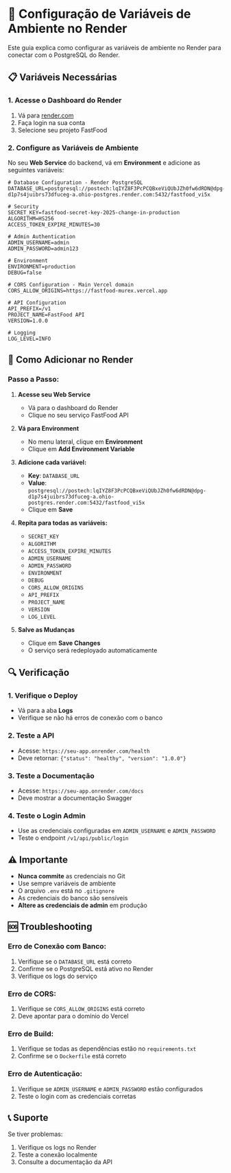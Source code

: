 # 🚀 Configuração de Variáveis de Ambiente no Render

Este guia explica como configurar as variáveis de ambiente no Render para conectar com o PostgreSQL do Render.

## 📋 Variáveis Necessárias

### **1. Acesse o Dashboard do Render**
1. Vá para [render.com](https://render.com)
2. Faça login na sua conta
3. Selecione seu projeto FastFood

### **2. Configure as Variáveis de Ambiente**

No seu **Web Service** do backend, vá em **Environment** e adicione as seguintes variáveis:

```env
# Database Configuration - Render PostgreSQL
DATABASE_URL=postgresql://postech:lqIYZ8F3PcPCQBxeViQUbJZh0fw6dRDN@dpg-d1p7s4juibrs73dfuceg-a.ohio-postgres.render.com:5432/fastfood_vi5x

# Security
SECRET_KEY=fastfood-secret-key-2025-change-in-production
ALGORITHM=HS256
ACCESS_TOKEN_EXPIRE_MINUTES=30

# Admin Authentication
ADMIN_USERNAME=admin
ADMIN_PASSWORD=admin123

# Environment
ENVIRONMENT=production
DEBUG=false

# CORS Configuration - Main Vercel domain
CORS_ALLOW_ORIGINS=https://fastfood-murex.vercel.app

# API Configuration
API_PREFIX=/v1
PROJECT_NAME=FastFood API
VERSION=1.0.0

# Logging
LOG_LEVEL=INFO
```

## 🔧 Como Adicionar no Render

### **Passo a Passo:**

1. **Acesse seu Web Service**
   - Vá para o dashboard do Render
   - Clique no seu serviço FastFood API

2. **Vá para Environment**
   - No menu lateral, clique em **Environment**
   - Clique em **Add Environment Variable**

3. **Adicione cada variável:**
   - **Key**: `DATABASE_URL`
   - **Value**: `postgresql://postech:lqIYZ8F3PcPCQBxeViQUbJZh0fw6dRDN@dpg-d1p7s4juibrs73dfuceg-a.ohio-postgres.render.com:5432/fastfood_vi5x`
   - Clique em **Save**

4. **Repita para todas as variáveis:**
   - `SECRET_KEY`
   - `ALGORITHM`
   - `ACCESS_TOKEN_EXPIRE_MINUTES`
   - `ADMIN_USERNAME`
   - `ADMIN_PASSWORD`
   - `ENVIRONMENT`
   - `DEBUG`
   - `CORS_ALLOW_ORIGINS`
   - `API_PREFIX`
   - `PROJECT_NAME`
   - `VERSION`
   - `LOG_LEVEL`

5. **Salve as Mudanças**
   - Clique em **Save Changes**
   - O serviço será redeployado automaticamente

## 🔍 Verificação

### **1. Verifique o Deploy**
- Vá para a aba **Logs**
- Verifique se não há erros de conexão com o banco

### **2. Teste a API**
- Acesse: `https://seu-app.onrender.com/health`
- Deve retornar: `{"status": "healthy", "version": "1.0.0"}`

### **3. Teste a Documentação**
- Acesse: `https://seu-app.onrender.com/docs`
- Deve mostrar a documentação Swagger

### **4. Teste o Login Admin**
- Use as credenciais configuradas em `ADMIN_USERNAME` e `ADMIN_PASSWORD`
- Teste o endpoint `/v1/api/public/login`

## ⚠️ Importante

- **Nunca commite** as credenciais no Git
- Use sempre variáveis de ambiente
- O arquivo `.env` está no `.gitignore`
- As credenciais do banco são sensíveis
- **Altere as credenciais de admin** em produção

## 🆘 Troubleshooting

### **Erro de Conexão com Banco:**
1. Verifique se o `DATABASE_URL` está correto
2. Confirme se o PostgreSQL está ativo no Render
3. Verifique os logs do serviço

### **Erro de CORS:**
1. Verifique se `CORS_ALLOW_ORIGINS` está correto
2. Deve apontar para o domínio do Vercel

### **Erro de Build:**
1. Verifique se todas as dependências estão no `requirements.txt`
2. Confirme se o `Dockerfile` está correto

### **Erro de Autenticação:**
1. Verifique se `ADMIN_USERNAME` e `ADMIN_PASSWORD` estão configurados
2. Teste o login com as credenciais corretas

## 📞 Suporte

Se tiver problemas:
1. Verifique os logs no Render
2. Teste a conexão localmente
3. Consulte a documentação da API 